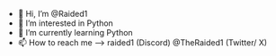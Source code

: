 - 👋 Hi, I’m @Raided1
- 👀 I’m interested in Python
- 🌱 I’m currently learning Python
- 📫 How to reach me --> raided1 (Discord) @TheRaided1 (Twitter/ X)
